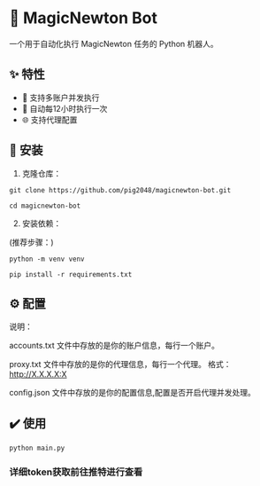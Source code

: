 # 🎲 MagicNewton Bot

一个用于自动化执行 MagicNewton 任务的 Python 机器人。

## ✨ 特性

- 🤖 支持多账户并发执行
- 🔄 自动每12小时执行一次
- 🌐 支持代理配置

## 🚀 安装

1. 克隆仓库：

```
git clone https://github.com/pig2048/magicnewton-bot.git
```

```
cd magicnewton-bot
```

2. 安装依赖：

(推荐步骤：)
```
python -m venv venv
```


```
pip install -r requirements.txt
```
## ⚙️ 配置

说明：

accounts.txt 文件中存放的是你的账户信息，每行一个账户。

proxy.txt 文件中存放的是你的代理信息，每行一个代理。
格式：http://X.X.X.X:X

config.json 文件中存放的是你的配置信息,配置是否开启代理并发处理。

## ✔️ 使用
```
python main.py
```

### 详细token获取前往推特进行查看
